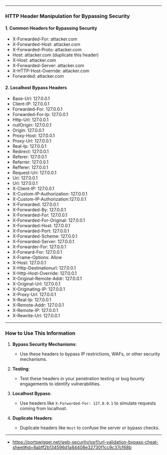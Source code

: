 
---

### **HTTP Header Manipulation for Bypassing Security**

#### **1. Common Headers for Bypassing Security**
- X-Forwarded-For: attacker.com
- X-Forwarded-Host: attacker.com
- X-Forwarded-Proto: attacker.com
- Host: attacker.com (duplicate this header)
- X-Host: attacker.com
- X-Forwarded-Server: attacker.com
- X-HTTP-Host-Override: attacker.com
- Forwarded: attacker.com

#### **2. Localhost Bypass Headers**
- Base-Url: 127.0.0.1
- Client-IP: 127.0.0.1
- Forwarded-For: 127.0.0.1
- Forwarded-For-Ip: 127.0.0.1
- Http-Url: 127.0.0.1
- nullOrigin: 127.0.0.1
- Origin: 127.0.0.1
- Proxy-Host: 127.0.0.1
- Proxy-Url: 127.0.0.1
- Real-Ip: 127.0.0.1
- Redirect: 127.0.0.1
- Referer: 127.0.0.1
- Referrer: 127.0.0.1
- Refferer: 127.0.0.1
- Request-Uri: 127.0.0.1
- Uri: 127.0.0.1
- Url: 127.0.0.1
- X-Client-IP: 127.0.0.1
- X-Custom-IP-Authorization: 127.0.0.1
- X-Custom-IP-Authorization:127.0.0.1
- X-Forwarded: 127.0.0.1
- X-Forwarded-By: 127.0.0.1
- X-Forwarded-For: 127.0.0.1
- X-Forwarded-For-Original: 127.0.0.1
- X-Forwarded-Host: 127.0.0.1
- X-Forwarded-Port: 127.0.0.1
- X-Forwarded-Scheme: 127.0.0.1
- X-Forwarded-Server: 127.0.0.1
- X-Forwarder-For: 127.0.0.1
- X-Forward-For: 127.0.0.1
- X-Frame-Options: Allow
- X-Host: 127.0.0.1
- X-Http-Destinationurl: 127.0.0.1
- X-Http-Host-Override: 127.0.0.1
- X-Original-Remote-Addr: 127.0.0.1
- X-Original-Url: 127.0.0.1
- X-Originating-IP: 127.0.0.1
- X-Proxy-Url: 127.0.0.1
- X-Real-Ip: 127.0.0.1
- X-Remote-Addr: 127.0.0.1
- X-Remote-IP: 127.0.0.1
- X-Rewrite-Url: 127.0.0.1

---

### **How to Use This Information**
1. **Bypass Security Mechanisms**:
   - Use these headers to bypass IP restrictions, WAFs, or other security mechanisms.

2. **Testing**:
   - Test these headers in your penetration testing or bug bounty engagements to identify vulnerabilities.

3. **Localhost Bypass**:
   - Use headers like `X-Forwarded-For: 127.0.0.1` to simulate requests coming from localhost.

4. **Duplicate Headers**:
   - Duplicate headers like `Host` to confuse the server or bypass checks.

---
- https://portswigger.net/web-security/ssrf/url-validation-bypass-cheat-sheet#id=8abff2b134596d1a84408e32730f1cc9c37cf68b
